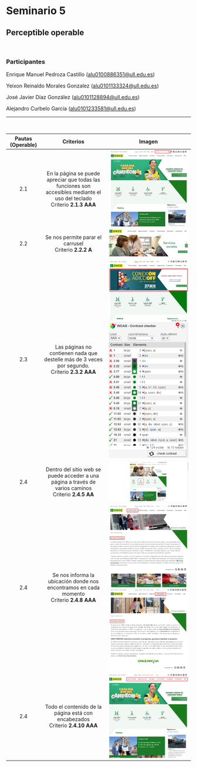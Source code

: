 # Seminario 5
## Perceptible operable
<br>

### Participantes

Enrique Manuel Pedroza Castillo (alu0100886351@ull.edu.es)

Yeixon Reinaldo Morales Gonzalez (alu0101133324@ull.edu.es)

José Javier Díaz González (alu0101128894@ull.edu.es)

Alejandro Curbelo García (alu0101233581@ull.edu.es)

----------------------------------------------------------

<br>

Pautas (Operable) |  Criterios |   Imagen
:---------------: | :--------: | :---------:
2.1 | En la página se puede apreciar que todas las funciones son accesibles mediante el uso del teclado <br> Criterio **2.1.3 AAA** | ![Img 2.1.3](img/2.1.3.png)
2.2 | Se nos permite parar el carrusel <br> Criterio **2.2.2 A** | ![Img 2.2.2](img/2.2.2.png)
2.3 | Las páginas no contienen nada que destelle más de 3 veces por segundo. <br> Criterio **2.3.2 AAA** | ![Img 2.3.2.a](img/2.3.2.a.png) ![Img 2.3.2.b](img/2.3.2.b.png)
2.4 | Dentro del sitio web se puede acceder a una página a través de varios caminos <br> Criterio **2.4.5 AA** | ![Img 2.4.5](img/2.4.5.png)
2.4 | Se nos informa la ubicación donde nos encontramos en cada momento <br> Criterio **2.4.8 AAA** | ![Img 2.4.8.a](img/2.4.8.a.png) <br> ![Img 2.4.8.b](img/2.4.8.b.png)
2.4 | Todo el contenido de la página está con encabezados <br> Criterio **2.4.10 AAA** | ![Img 2.4.10](img/2.4.10.png)
